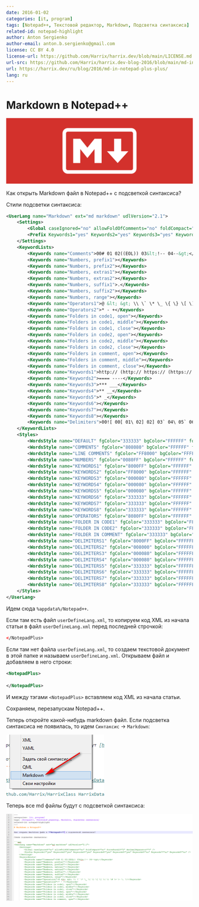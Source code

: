 ```yaml
---
date: 2016-01-02
categories: [it, program]
tags: [Notepad++, Текстовой редактор, Markdown, Подсветка синтаксиса]
related-id: notepad-highlight
author: Anton Sergienko
author-email: anton.b.sergienko@gmail.com
license: CC BY 4.0
license-url: https://github.com/Harrix/harrix.dev/blob/main/LICENSE.md
url-src: https://github.com/Harrix/harrix.dev-blog-2016/blob/main/md-in-notepad-plus-plus/md-in-notepad-plus-plus.md
url: https://harrix.dev/ru/blog/2016/md-in-notepad-plus-plus/
lang: ru
---
```


# Markdown в Notepad++

![Featured image](featured-image.svg)

Как открыть Markdown файл в Notepad++ с подсветкой синтаксиса?

Стили подсветки синтаксиса:

```xml
<UserLang name="Markdown" ext="md markdown" udlVersion="2.1">
    <Settings>
        <Global caseIgnored="no" allowFoldOfComments="no" foldCompact="no" forcePureLC="2" decimalSeparator="0" />
        <Prefix Keywords1="yes" Keywords2="yes" Keywords3="yes" Keywords4="yes" Keywords5="yes" Keywords6="no" Keywords7="no" Keywords8="no" />
    </Settings>
    <KeywordLists>
        <Keywords name="Comments">00# 01 02((EOL)) 03&lt;!-- 04--&gt;</Keywords>
        <Keywords name="Numbers, prefix1"></Keywords>
        <Keywords name="Numbers, prefix2"></Keywords>
        <Keywords name="Numbers, extras1"></Keywords>
        <Keywords name="Numbers, extras2"></Keywords>
        <Keywords name="Numbers, suffix1">.</Keywords>
        <Keywords name="Numbers, suffix2"></Keywords>
        <Keywords name="Numbers, range"></Keywords>
        <Keywords name="Operators1">@ &lt; &gt; \\ \` \* \_ \{ \} \[ \] \( \) \# \+ \- \. \!</Keywords>
        <Keywords name="Operators2">* - +</Keywords>
        <Keywords name="Folders in code1, open"></Keywords>
        <Keywords name="Folders in code1, middle"></Keywords>
        <Keywords name="Folders in code1, close"></Keywords>
        <Keywords name="Folders in code2, open"></Keywords>
        <Keywords name="Folders in code2, middle"></Keywords>
        <Keywords name="Folders in code2, close"></Keywords>
        <Keywords name="Folders in comment, open"></Keywords>
        <Keywords name="Folders in comment, middle"></Keywords>
        <Keywords name="Folders in comment, close"></Keywords>
        <Keywords name="Keywords1">http:// (http:// https:// (https:// mailto: (mailto: ftp:// (ftp:// ftps:// (ftps:// (/ /</Keywords>
        <Keywords name="Keywords2">==== ----</Keywords>
        <Keywords name="Keywords3">*** ___</Keywords>
        <Keywords name="Keywords4">** __</Keywords>
        <Keywords name="Keywords5">* _</Keywords>
        <Keywords name="Keywords6"></Keywords>
        <Keywords name="Keywords7"></Keywords>
        <Keywords name="Keywords8"></Keywords>
        <Keywords name="Delimiters">00![ 00[ 01\ 02] 02] 03` 04\ 05` 06*** 07\ 08*** 09** 10\ 11** 12 13 14 15 16 17 18 19 20 21 22 23</Keywords>
    </KeywordLists>
    <Styles>
        <WordsStyle name="DEFAULT" fgColor="333333" bgColor="FFFFFF" fontName="" fontStyle="0" nesting="0" />
        <WordsStyle name="COMMENTS" fgColor="808080" bgColor="FFFFFF" fontName="" fontStyle="2" nesting="0" />
        <WordsStyle name="LINE COMMENTS" fgColor="FF8000" bgColor="FFFFFF" fontName="" fontStyle="1" nesting="0" />
        <WordsStyle name="NUMBERS" fgColor="0080FF" bgColor="FFFFFF" fontName="" fontStyle="0" nesting="0" />
        <WordsStyle name="KEYWORDS1" fgColor="8000FF" bgColor="FFFFFF" fontName="" fontStyle="0" nesting="0" />
        <WordsStyle name="KEYWORDS2" fgColor="FF8000" bgColor="FFFFFF" fontName="" fontStyle="1" nesting="0" />
        <WordsStyle name="KEYWORDS3" fgColor="000080" bgColor="FFFFFF" fontName="" fontStyle="3" nesting="0" />
        <WordsStyle name="KEYWORDS4" fgColor="000080" bgColor="FFFFFF" fontName="" fontStyle="1" nesting="0" />
        <WordsStyle name="KEYWORDS5" fgColor="000080" bgColor="FFFFFF" fontName="" fontStyle="2" nesting="0" />
        <WordsStyle name="KEYWORDS6" fgColor="333333" bgColor="FFFFFF" fontName="" fontStyle="0" nesting="0" />
        <WordsStyle name="KEYWORDS7" fgColor="333333" bgColor="FFFFFF" fontName="" fontStyle="0" nesting="0" />
        <WordsStyle name="KEYWORDS8" fgColor="333333" bgColor="FFFFFF" fontName="" fontStyle="0" nesting="0" />
        <WordsStyle name="OPERATORS" fgColor="8080FF" bgColor="FFFFFF" fontName="" fontStyle="1" nesting="0" />
        <WordsStyle name="FOLDER IN CODE1" fgColor="333333" bgColor="FFFFFF" fontName="" fontStyle="0" nesting="0" />
        <WordsStyle name="FOLDER IN CODE2" fgColor="333333" bgColor="FFFFFF" fontName="" fontStyle="0" nesting="0" />
        <WordsStyle name="FOLDER IN COMMENT" fgColor="333333" bgColor="FFFFFF" fontName="" fontStyle="0" nesting="0" />
        <WordsStyle name="DELIMITERS1" fgColor="8000FF" bgColor="FFFFFF" fontName="" fontStyle="2" nesting="0" />
        <WordsStyle name="DELIMITERS2" fgColor="008000" bgColor="FFFFFF" fontName="" fontStyle="0" nesting="0" />
        <WordsStyle name="DELIMITERS3" fgColor="000080" bgColor="FFFFFF" fontName="" fontStyle="3" nesting="0" />
        <WordsStyle name="DELIMITERS4" fgColor="000080" bgColor="FFFFFF" fontName="" fontStyle="1" nesting="0" />
        <WordsStyle name="DELIMITERS5" fgColor="333333" bgColor="FFFFFF" fontName="" fontStyle="0" nesting="0" />
        <WordsStyle name="DELIMITERS6" fgColor="333333" bgColor="FFFFFF" fontName="" fontStyle="0" nesting="0" />
        <WordsStyle name="DELIMITERS7" fgColor="333333" bgColor="FFFFFF" fontName="" fontStyle="0" nesting="0" />
        <WordsStyle name="DELIMITERS8" fgColor="333333" bgColor="FFFFFF" fontName="" fontStyle="0" nesting="0" />
    </Styles>
</UserLang>
```

Идем сюда `%appdata%/Notepad++`.

Если там есть файл `userDefineLang.xml`, то копируем код XML из начала статьи в файл `userDefineLang.xml` перед последней строчкой:

```xml
</NotepadPlus>
```

Если там нет файла `userDefineLang.xml`, то создаем текстовой документ в этой папке и называем `userDefineLang.xml`. Открываем файл и добавляем в него строки:

```xml
<NotepadPlus>

</NotepadPlus>
```

И между тэгами `<NotepadPlus>` вставляем код XML из начала статьи.

Сохраняем, перезапускам Notepad++.

Теперь откройте какой-нибудь markdown файл. Если подсветка синтаксиса не появилась, то идем `Синтаксис` → `Markdown`:

![Выбор подсветки синтаксиса](img/markdown_01.png)

Теперь все md файлы будут с подсветкой синтаксиса:

![Подсветка markdown синтаксиса](img/markdown_02.png)
